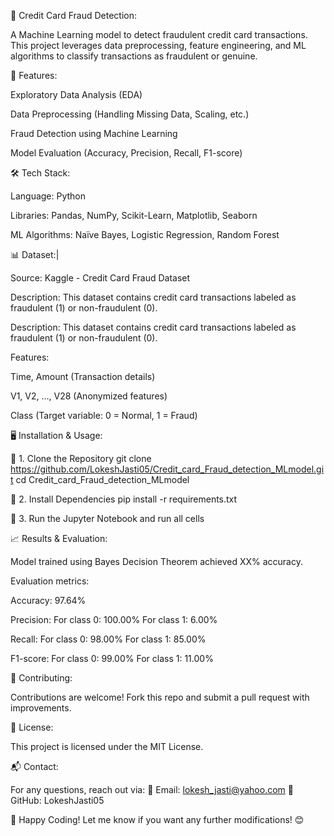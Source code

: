 📌 Credit Card Fraud Detection:

A Machine Learning model to detect fraudulent credit card transactions. This project leverages data preprocessing, feature engineering, and ML algorithms to classify transactions as fraudulent or genuine.

🚀 Features:

Exploratory Data Analysis (EDA)

Data Preprocessing (Handling Missing Data, Scaling, etc.)

Fraud Detection using Machine Learning

Model Evaluation (Accuracy, Precision, Recall, F1-score)

🛠️ Tech Stack:

Language: Python

Libraries: Pandas, NumPy, Scikit-Learn, Matplotlib, Seaborn

ML Algorithms: Naïve Bayes, Logistic Regression, Random Forest


📊 Dataset:|


Source: Kaggle - Credit Card Fraud Dataset

Description: This dataset contains credit card transactions labeled as fraudulent (1) or non-fraudulent (0).

Description: This dataset contains credit card transactions labeled as fraudulent (1) or non-fraudulent (0).

Features:

Time, Amount (Transaction details)

V1, V2, ..., V28 (Anonymized features)

Class (Target variable: 0 = Normal, 1 = Fraud)

🖥️ Installation & Usage:


🔹 1. Clone the Repository
            git clone https://github.com/LokeshJasti05/Credit_card_Fraud_detection_MLmodel.git
            cd Credit_card_Fraud_detection_MLmodel

🔹 2. Install Dependencies
            pip install -r requirements.txt

  
🔹 3. Run the Jupyter Notebook and run all cells


📈 Results & Evaluation:

Model trained using Bayes Decision Theorem achieved XX% accuracy.

Evaluation metrics:

Accuracy: 97.64%

Precision:
For class 0: 100.00%
For class 1: 6.00%

Recall:
For class 0: 98.00%
For class 1: 85.00%

F1-score:
For class 0: 99.00%
For class 1: 11.00%


🤝 Contributing:

Contributions are welcome! Fork this repo and submit a pull request with improvements.

📜 License:

This project is licensed under the MIT License.

📬 Contact:

For any questions, reach out via:
📧 Email: lokesh_jasti@yahoo.com
🔗 GitHub: LokeshJasti05

🚀 Happy Coding!
Let me know if you want any further modifications! 😊

